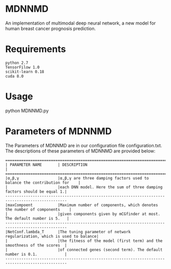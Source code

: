 MDNNMD
===============================
An implementation of multimodal deep neural network, a new model for human breast cancer prognosis prediction.

Requirements
========================
    python 2.7
    TensorFilow 1.0
    scikit-learn 0.18
    cuda 8.0
Usage
========================
python MDNNMD.py


Parameters of MDNNMD
=====================
The Parameters of MDNNMD are in our configuration file configuration.txt. The descriptions of these parameters of MDNNMD are provided below:

    =================================================================================================
    | PARAMETER NAME       | DESCRIPTION                                                            |
    =================================================================================================
    |α,β,γ                 |α,β,γ are three damping factors used to balance the contribution for    |
    |                      |each DNN model. Here the sum of three damping factors should be equal 1.|
    -------------------------------------------------------------------------------------------------
    |maxCompoent           |Maximum number of components, which denotes the number of components    |
    |                      |given components given by mCGfinder at most. The default number is 5.   |
    -------------------------------------------------------------------------------------------------
    |NetConf.lambda_T      |The tuning parameter of network regularization, which is used to balance|
    |                      |the fitness of the model (first term) and the smoothness of the scores  |
    |                      |of connected genes (second term). The default number is 0.1.            |
    -------------------------------------------------------------------------------------------------

